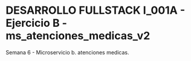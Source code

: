 # DESARROLLO FULLSTACK I_001A - Ejercicio B - ms_atenciones_medicas_v2
Semana 6 - Microservicio b. atenciones medicas.
